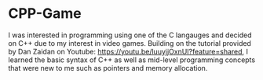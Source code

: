 # CPP-Game

I was interested in programming using one of the C langauges and decided on C++ due to my interest in video games. Building on the tutorial provided by Dan Zaidan on Youtube: https://youtu.be/luuyjjOxnUI?feature=shared, I learned the basic syntax of C++ as well as mid-level programming concepts that were new to me such as pointers and memory allocation.
